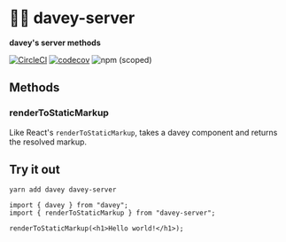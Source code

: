 # 👦🏻 davey-server

**davey's server methods**

[![CircleCI](https://circleci.com/gh/ifyoumakeit/davey.svg?style=shield)](https://circleci.com/gh/ifyoumakeit/davey)
[![codecov](https://codecov.io/gh/ifyoumakeit/davey/branch/master/graph/badge.svg)](https://codecov.io/gh/ifyoumakeit/davey)
![npm (scoped)](https://img.shields.io/npm/v/davey-server.svg)

## Methods

### renderToStaticMarkup
Like React's `renderToStaticMarkup`, takes a davey component and returns the resolved markup.

## Try it out

`yarn add davey davey-server`

```
import { davey } from "davey";
import { renderToStaticMarkup } from "davey-server";

renderToStaticMarkup(<h1>Hello world!</h1>);
```
